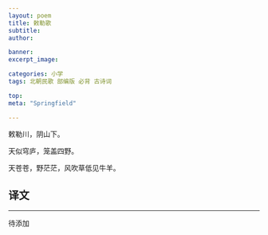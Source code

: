 ```yaml
---
layout: poem
title: 敕勒歌
subtitle: 
author: 

banner:
excerpt_image: 

categories: 小学
tags: 北朝民歌 部编版 必背 古诗词

top: 
meta: "Springfield"

---
```



敕勒川，阴山下。

天似穹庐，笼盖四野。

天苍苍，野茫茫，风吹草低见牛羊。



## 译文

---

待添加